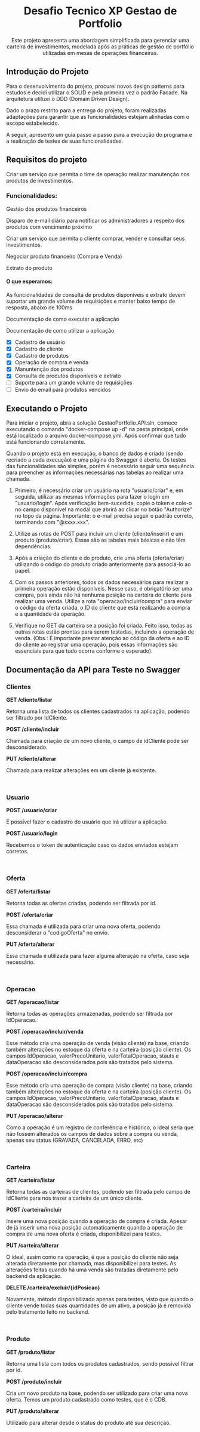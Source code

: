 <h1 align="center">Desafio Tecnico XP Gestao de Portfolio</h1>
<p align="center">Este projeto apresenta uma abordagem simplificada para gerenciar uma carteira de investimentos, modelada após as práticas de gestão de portfólio utilizadas em mesas de operações financeiras.</p>
<h2> Introdução do Projeto </h2>
<p>Para o desenvolvimento do projeto, procurei novos design patterns para estudos e decidi utilizar o SOLID e pela primeira vez o padrão Facade. Na arquitetura utilizei o DDD (Domain Driven Design).</p>
<p>Dado o prazo restrito para a entrega do projeto, foram realizadas adaptações para garantir que as funcionalidades estejam alinhadas com o escopo estabelecido.</p>
<p>A seguir, apresento um guia passo a passo para a execução do programa e a realização de testes de suas funcionalidades.</p>
<h2> Requisitos do projeto </h2>
<p>Criar um serviço que permita o time de operação realizar manutenção nos produtos de investimentos.</p>
<h3> Funcionalidades: </h3>
<p>Gestão dos produtos financeiros</p>
<p>Disparo de e-mail diário para notificar os administradores a respeito dos produtos com vencimento próximo</p>
<p>Criar um serviço que permita o cliente comprar, vender e consultar seus investimentos.</p>
<p>Negociar produto financeiro (Compra e Venda)</p>
<p>Extrato do produto</p>
<h4>O que esperamos:</h4>
<p>As funcionalidades de consulta de produtos disponíveis e extrato devem suportar um grande volume de requisições e manter baixo tempo de resposta, abaixo de 100ms</p>
<p>Documentação de como executar a aplicação</p>
<p>Documentação de como utilizar a aplicação </p>

- [x] Cadastro de usuário
- [x] Cadastro de cliente
- [x] Cadastro de produtos
- [x] Operação de compra e venda
- [x] Manuntenção dos produtos
- [x] Consulta de produtos disponíveis e extrato
- [ ] Suporte para um grande volume de requisições
- [ ] Envio do email para produtos vencidos

<h2>Executando o Projeto</h2>
<p>Para iniciar o projeto, abra a solução GestaoPortfolio.API.sln, comece executando o comando "docker-compose up -d" na pasta principal, onde está localizado o arquivo docker-compose.yml. Após confirmar que tudo está funcionando corretamente.</p>
<p>Quando o projeto está em execução, o banco de dados é criado (sendo recriado a cada execução) e uma página do Swagger é aberta. Os testes das funcionalidades são simples, porém é necessário seguir uma sequência para preencher as informações necessárias nas tabelas ao realizar uma chamada.</p>

<ol>
    <li>
        <p>Primeiro, é necessário criar um usuário na rota "usuario/criar" e, em seguida, utilizar as mesmas informações para fazer o login em "usuario/login". Após verificação bem-sucedida, copie o token e cole-o no campo disponível na modal que abrirá ao clicar no botão "Authorize" no topo da página. Importante: o e-mail precisa seguir o padrão correto, terminando com "@xxxx.xxx".</p>
    </li>
    <li>
        <p>Utilize as rotas de POST para incluir um cliente (cliente/inserir) e um produto (produto/criar). Essas são as tabelas mais básicas e não têm dependências.</p>
    </li>
    <li>
        <p>Após a criação do cliente e do produto, crie uma oferta (oferta/criar) utilizando o código do produto criado anteriormente para associá-lo ao papel.</p>
    </li>
    <li>
        <p>Com os passos anteriores, todos os dados necessários para realizar a primeira operação estão disponíveis. Nesse caso, é obrigatório ser uma compra, pois ainda não há nenhuma posição na carteira do cliente para realizar uma venda. Utilize a rota "operacao/incluir/compra" para enviar o código da oferta criada, o ID do cliente que está realizando a compra e a quantidade da operação.</p>
    </li>
    <li>
        <p>Verifique no GET da carteira se a posição foi criada. Feito isso, todas as outras rotas estão prontas para serem testadas, incluindo a operação de venda. (Obs.: É importante prestar atenção ao código da oferta e ao ID do cliente ao registrar uma operação, pois essas informações são essenciais para que tudo ocorra conforme o esperado).</p>
    </li>
</ol>
<h2>Documentação da API para Teste no Swagger</h2>
<h3>Clientes</h3>
<b>GET /cliente/listar</b>
<p>Retorna uma lista de todos os clientes cadastrados na aplicação, podendo ser filtrado por IdCliente.</p>
<b>POST /cliente/incluir</b>
<p>Chamada para criação de um novo cliente, o campo de idCliente pode ser desconsiderado.</p>
<b>PUT /cliente/alterar</b>
<p>Chamada para realizar alterações em um cliente já existente.</p>
<br>
<h3>Usuario</h3>
<b>POST /usuario/criar</b>
<p>É possível fazer o cadastro do usuário que irá utilizar a aplicação.</p>
<b>POST /usuario/login</b>
<p>Recebemos o token de autenticação caso os dados enviados estejam corretos.</p>
<br>
<h3>Oferta</h3>
<b>GET /oferta/listar</b>
<p>Retorna todas as ofertas criadas, podendo ser filtrada por id.</p>
<b>POST /oferta/criar</b>
<p>Essa chamada é utilizada para criar uma nova oferta, podendo desconsiderar o "codigoOferta" no envio.</p>
<b>PUT /oferta/alterar</b>
<p>Essa chamada é utilizada para fazer alguma alteração na oferta, caso seja necessário.</p>
<br>
<h3>Operacao</h3>
<b>GET /operacao/listar</b>
<p>Retorna todas as operações armazenadas, podendo ser filtrada por IdOperacao.</p>
<b>POST /operacao/incluir/venda</b>
<p>Esse método cria uma operação de venda (visão cliente) na base, criando também alterações no estoque da oferta e na carteira (posição cliente). Os campos IdOperacao, valorPrecoUnitario, valorTotalOperacao, stauts e dataOperacao são desconsiderados pois são tratados pelo sistema.</p>
<b>POST /operacao/incluir/compra</b>
<p>Esse método cria uma operação de compra (visão cliente) na base, criando também alterações no estoque da oferta e na carteira (posição cliente). Os campos IdOperacao, valorPrecoUnitario, valorTotalOperacao, stauts e dataOperacao são desconsiderados pois são tratados pelo sistema.</p>
<b>PUT /operacao/alterar</b>
<p>Como a operação é um registro de conferência e histórico, o ideal seria que não fossem alterados os campos de dados sobre a compra ou venda, apenas seu status (GRAVADA, CANCELADA, ERRO, etc)</p>
<br>
<h3>Carteira</h3>
<b>GET /carteira/listar</b>
<p>Retorna todas as carteiras de clientes, podendo ser filtrada pelo campo de IdCliente para nos trazer a carteira de um único cliente.</p>
<b>POST /carteira/incluir</b>
<p>Insere uma nova posição quando a operação de compra é criada. Apesar de já inserir uma nova posição automaticamente quando a operação de compra de uma nova oferta é criada, disponibilizei para testes.</p>
<b>PUT /carteira/alterar</b>
<p>O ideal, assim como na operação, é que a posição do cliente não seja alterada diretamente por chamada, mas disponibilizei para testes. As alterações feitas quando há uma venda são tratadas diretamente pelo backend da aplicação.</p>
<b>DELETE /carteira/excluir/{idPosicao}</b>
<p>Novamente, método disponibilizado apenas para testes, visto que quando o cliente vende todas suas quantidades de um ativo, a posição já é removida pelo tratamento feito no backend.</p>
<br>
<h3>Produto</h3>
<b>GET /produto/listar</b>
<p>Retorna uma lista com todos os produtos cadastrados, sendo possível filtrar por id.</p>
<b>POST /produto/incluir</b>
<p>Cria um novo produto na base, podendo ser utilizado para criar uma nova oferta. Temos um produto cadastrado como testes, que é o CDB.</p>
<b>PUT /produto/alterar</b>
<p>Utilizado para alterar desde o status do produto até sua descrição.</p>
